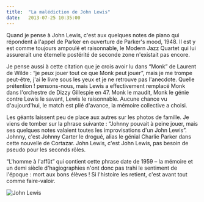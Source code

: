 ```yaml
---
title:  "La malédiction de John Lewis"
date:   2013-07-25 10:35:00
---
```


Quand je pense à John Lewis, c'est aux quelques notes de piano qui
répondent à l'appel de Parker en ouverture de Parker's mood, 1948. Il
est y est comme toujours ampoulé et raisonnable, le Modern Jazz
Quartet qui lui assurerait une éternelle postérité de seconde zone
n'existait pas encore.


Je pense aussi à cette citation que je crois avoir lu dans
&ldquo;Monk&rdquo; de Laurent de Wilde : &ldquo;je peux jouer tout ce
que Monk peut jouer&rdquo;, mais je me trompe peut-être, j'ai le livre
sous les yeux et je ne retrouve pas l'anecdote. Quelle prétention !
pensons-nous, mais Lewis a effectivement remplacé Monk dans
l'orchestre de Dizzy Gillespie en 47. Monk le maudit, Monk le génie
contre Lewis le savant, Lewis le raisonnable. Aucune chance vu
d'aujourd'hui, le match est plié d'avance, la mémoire collective a
choisi.


Les géants laissent peu de place aux autres sur les photos de
famille. Je viens de tomber sur la phrase suivante : &ldquo;Johnny
pouvait à peine jouer, mais ses quelques notes valaient toutes les
improvisations d'un John Lewis&rdquo;. Johnny, c'est Johnny Carter le
drogué, alias le génial Charlie Parker dans cette nouvelle de
Cortazar. John Lewis, c'est John Lewis, pas besoin de pseudo pour les
seconds rôles.


&ldquo;L'homme à l'affût&rdquo; qui contient cette phrase date de 1959
&ndash; la mémoire et un demi siècle d'hagiographies n'ont donc pas trahi le
sentiment de l'époque : mort aux bons élèves ! Si l'histoire les
retient, c'est avant tout comme faire-valoir.


![John Lewis](/collateral/images/2013-07-25-la-malediction-de-john-lewis.jpg)
